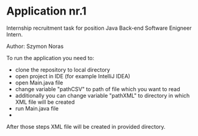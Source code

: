 # Application nr.1
Internship recruitment task for position Java Back-end Software Enigneer Intern.

Author: Szymon Noras 

To run the application you need to:
- clone the repository to local directory
- open project in IDE (for example IntelliJ IDEA)
- open Main.java file
- change variable "pathCSV" to path of file which you want to read
- additionally you can change variable "pathXML" to directory in which XML file will be created
- run Main.java file
- 
After those steps XML file will be created in provided directory.
